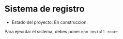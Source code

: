 <h1>Sistema de registro</h1>

- Estado del proyecto: En construccion.

Para ejecutar el sistema, debes poner ```` npm install react ````
